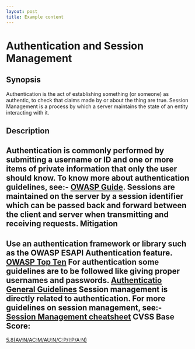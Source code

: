 ```yaml
---
layout: post
title: Example content
---
```


Authentication and Session Management
========================

Synopsis
---------------
Authentication is the act of establishing something (or someone) as authentic, to check that claims made by or about the thing are true. Session Management is a process by which a server maintains the state of an entity interacting with it.

Description
-----------------
Authentication is commonly performed by submitting a username or ID and one or more items of private information that only the user should know. 
To know more about authentication guidelines, see:- [ OWASP Guide](https://www.owasp.org/index.php/Guide_to_Authentication).
Sessions are maintained on the server by a session identifier which can be passed back and forward between the client and server when transmitting and receiving requests. 
Mitigation
---------------
Use an authentication framework or library such as the OWASP ESAPI Authentication feature.
[ OWASP Top Ten](https://www.owasp.org/index.php/Top_10_2013-A2-Broken_Authentication_and_Session_Management)
For authentication some guidelines are to be followed like giving proper usernames and passwords. [ Authenticatio General Guidelines](https://www.owasp.org/index.php/Authentication_Cheat_Sheet#Authentication_General_Guidelines)
Session management is directly related to authentication. For more guidelines on session management, see:-[ Session Management cheatsheet](https://www.owasp.org/index.php/Session_Management_Cheat_Sheet) 
CVSS Base Score:
----------------------------
[5.8(AV:N/AC:M/AU:N/C:P/I:P/A:N)](http://nvd.nist.gov/cvss.cfm?vector=(AV:N/AC:M/AU:N/C:P/I:P/A:N)&version=2.0) 
